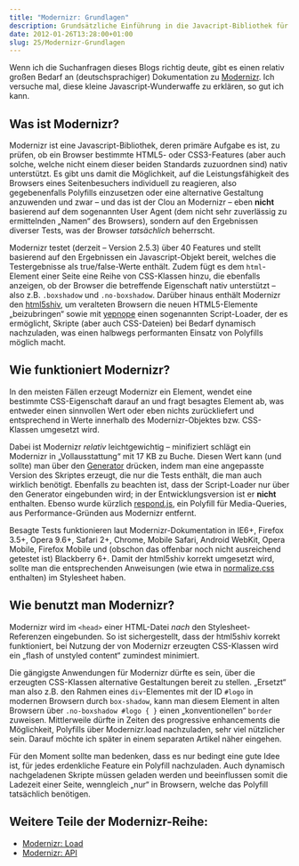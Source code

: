 ```yaml
---
title: "Modernizr: Grundlagen"
description: Grundsätzliche Einführung in die Javacript-Bibliothek für Feature Detection
date: 2012-01-26T13:28:00+01:00
slug: 25/Modernizr-Grundlagen
---
```


Wenn ich die Suchanfragen dieses Blogs richtig deute, gibt es einen relativ großen Bedarf an (deutschsprachiger) Dokumentation zu [Modernizr](http://www.modernizr.com). Ich versuche mal, diese kleine Javascript-Wunderwaffe zu erklären, so gut ich kann.

## Was ist Modernizr?

Modernizr ist eine Javascript-Bibliothek, deren primäre Aufgabe es ist, zu prüfen, ob ein Browser bestimmte HTML5- oder CSS3-Features (aber auch solche, welche nicht einem dieser beiden Standards zuzuordnen sind) nativ unterstützt. Es gibt uns damit die Möglichkeit, auf die Leistungsfähigkeit des Browsers eines Seitenbesuchers individuell zu reagieren, also gegebenenfalls Polyfills einzusetzen oder eine alternative Gestaltung anzuwenden und zwar – und das ist der Clou an Modernizr – eben **nicht** basierend auf dem sogenannten User Agent (dem nicht sehr zuverlässig zu ermittelnden „Namen“ des Browsers), sondern auf den Ergebnissen diverser Tests, was der Browser _tatsächlich_ beherrscht.

Modernizr testet (derzeit – Version 2.5.3) über 40 Features und stellt basierend auf den Ergebnissen ein Javascript-Objekt bereit, welches die Testergebnisse als true/false\-Werte enthält. Zudem fügt es dem `html`\-Element einer Seite eine Reihe von CSS-Klassen hinzu, die ebenfalls anzeigen, ob der Browser die betreffende Eigenschaft nativ unterstützt – also z.B. `.boxshadow` und `.no-boxshadow`. Darüber hinaus enthält Modernizr den [html5shiv](https://github.com/aFarkas/html5shiv), um veralteten Browsern die neuen HTML5-Elemente „beizubringen“ sowie mit [yepnope](http://yepnopejs.com) einen sogenannten Script-Loader, der es ermöglicht, Skripte (aber auch CSS-Dateien) bei Bedarf dynamisch nachzuladen, was einen halbwegs performanten Einsatz von Polyfills möglich macht.

## Wie funktioniert Modernizr?

In den meisten Fällen erzeugt Modernizr ein Element, wendet eine bestimmte CSS-Eigenschaft darauf an und fragt besagtes Element ab, was entweder einen sinnvollen Wert oder eben nichts zurückliefert und entsprechend in Werte innerhalb des Modernizr\-Objektes bzw. CSS-Klassen umgesetzt wird.

Dabei ist Modernizr _relativ_ leichtgewichtig – minifiziert schlägt ein Modernizr in „Vollausstattung“ mit 17 KB zu Buche. Diesen Wert kann (und sollte) man über den [Generator](http://www.modernizr.com/download/) drücken, indem man eine angepasste Version des Skriptes erzeugt, die nur die Tests enthält, die man auch wirklich benötigt. Ebenfalls zu beachten ist, dass der Script-Loader nur über den Generator eingebunden wird; in der Entwicklungsversion ist er **nicht** enthalten. Ebenso wurde kürzlich [respond.js](https://github.com/scottjehl/Respond), ein Polyfill für Media-Queries, aus Performance\-Gründen aus Modernizr entfernt.

Besagte Tests funktionieren laut Modernizr\-Dokumentation in IE6+, Firefox 3.5+, Opera 9.6+, Safari 2+, Chrome, Mobile Safari, Android WebKit, Opera Mobile, Firefox Mobile und (obschon das offenbar noch nicht ausreichend getestet ist) Blackberry 6+. Damit der html5shiv korrekt umgesetzt wird, sollte man die entsprechenden Anweisungen (wie etwa in [normalize.css](http://necolas.github.com/normalize.css/) enthalten) im Stylesheet haben.

## Wie benutzt man Modernizr?

Modernizr wird im `<head>` einer HTML-Datei _nach_ den Stylesheet\-Referenzen eingebunden. So ist sichergestellt, dass der html5shiv korrekt funktioniert, bei Nutzung der von Modernizr erzeugten CSS-Klassen wird ein „flash of unstyled content“ zumindest minimiert.

Die gängigste Anwendungen für Modernizr dürfte es sein, über die erzeugten CSS-Klassen alternative Gestaltungen bereit zu stellen. „Ersetzt“ man also z.B. den Rahmen eines `div`\-Elementes mit der ID `#logo` in modernen Browsern durch `box-shadow`, kann man diesem Element in alten Browsern über `.no-boxshadow #logo { }` einen „konventionellen“ `border` zuweisen. Mittlerweile dürfte in Zeiten des progressive enhancements die Möglichkeit, Polyfills über Modernizr.load nachzuladen, sehr viel nützlicher sein. Darauf möchte ich später in einem separaten Artikel näher eingehen.

Für den Moment sollte man bedenken, dass es nur bedingt eine gute Idee ist, für jedes erdenkliche Feature ein Polyfill nachzuladen. Auch dynamisch nachgeladenen Skripte müssen geladen werden und beeinflussen somit die Ladezeit einer Seite, wenngleich „nur“ in Browsern, welche das Polyfill tatsächlich benötigen.

## Weitere Teile der Modernizr\-Reihe:

-   [Modernizr: Load](/archiv/26/Modernizr-Load.html)
-   [Modernizr: API](/archiv/27/Modernizr-API.html)
